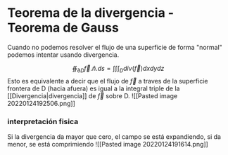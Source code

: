 # Teorema de la divergencia - Teorema de Gauss

Cuando no podemos resolver el flujo de una superficie de forma "normal" podemos intentar usando divergencia.

$$ ∯_{\partial D}\vec f . \hat n . ds = \int \int \int_D div(\vec f) dxdydz $$
Esto es equivalente a decir que el flujo de $\vec f$ a traves de la superficie frontera de D (hacia afuera) es igual a la integral triple de la [[Divergencia|divergencia]] de $\vec f$ sobre D.
![[Pasted image 20220124192506.png]]
### interpretación fisica
Si la divergencia da mayor que cero, el campo se está expandiendo, si da menor, se está comprimiendo
![[Pasted image 20220124191614.png]]